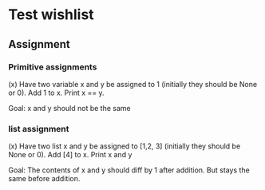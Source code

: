 # Test wishlist


## Assignment

### Primitive assignments
(x) Have two variable x and y be assigned to 1 (initially they should be None or 0). 
Add 1 to x. Print x == y.

Goal: x and y should not be the same

### list assignment
(x) Have two list x and y be assigned to [1,2, 3] (initially they should be None or 0).
Add [4] to x. Print x and y

Goal: The contents of x and y should diff by 1 after addition. But stays the same before addition.